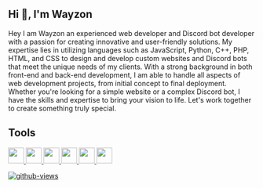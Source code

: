 
  ## Hi 👋, I'm Wayzon
  
Hey I am Wayzon an experienced web developer and Discord bot developer with a passion for creating innovative and user-friendly solutions. My expertise lies in utilizing languages such as JavaScript, Python, C++, PHP, HTML, and CSS to design and develop custom websites and Discord bots that meet the unique needs of my clients. With a strong background in both front-end and back-end development, I am able to handle all aspects of web development projects, from initial concept to final deployment. Whether you're looking for a simple website or a complex Discord bot, I have the skills and expertise to bring your vision to life. Let's work together to create something truly special.

<h2> Tools </h2>
<a href = https://github.com/Nico105?tab=repositories&q=&type=&language=javascript&sort= > <img width = '32px' src = 'https://raw.githubusercontent.com/rahulbanerjee26/githubAboutMeGenerator/main/icons/javascript.svg'> </a>
<a href = https://github.com/Nico105?tab=repositories&q=&type=&language=html&sort= > <img width = '32px' src = 'https://raw.githubusercontent.com/rahulbanerjee26/githubAboutMeGenerator/main/icons/html.svg'> </a>
<a href = https://github.com/Nico105?tab=repositories&q=&type=&language=css&sort= > <img width = '32px' src = 'https://raw.githubusercontent.com/rahulbanerjee26/githubAboutMeGenerator/main/icons/css.svg'> </a>
<a href = https://github.com/Nico105?tab=repositories&q=&type=&language=nodejs&sort= > <img width = '32px' src = 'https://raw.githubusercontent.com/rahulbanerjee26/githubAboutMeGenerator/main/icons/nodejs.svg'> </a>
<a href = https://github.com/Nico105?tab=repositories&q=&type=&language=mongodb&sort= > <img width = '32px' src = 'https://raw.githubusercontent.com/rahulbanerjee26/githubAboutMeGenerator/main/icons/mongodb.svg'> </a>
<a href = https://github.com/Nico105?tab=repositories&q=&type=&language=photoshop&sort= > <img width = '32px' src = 'https://raw.githubusercontent.com/rahulbanerjee26/githubAboutMeGenerator/main/icons/photoshop.svg'> </a>


[![github-views](https://komarev.com/ghpvc/?username=MaxiAirforce&color=brightgreen)](https://github.com/MaxiAirforce)
